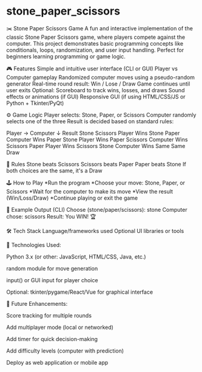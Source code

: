 # stone_paper_scissors

✂️ Stone Paper Scissors Game
A fun and interactive implementation of the classic Stone Paper Scissors game, where players compete against the computer. This project demonstrates basic programming concepts like conditionals, loops, randomization, and user input handling. Perfect for beginners learning programming or game logic.

🎮 Features
Simple and intuitive user interface (CLI or GUI)
Player vs Computer gameplay
Randomized computer moves using a pseudo-random generator
Real-time round result: Win / Lose / Draw
Game continues until user exits
Optional:
    Scoreboard to track wins, losses, and draws
    Sound effects or animations (if GUI)
    Responsive GUI (if using HTML/CSS/JS or Python + Tkinter/PyQt)

⚙️ Game Logic
Player selects: Stone, Paper, or Scissors
Computer randomly selects one of the three
Result is decided based on standard rules:

Player →      Computer ↓      	Result
Stone          Scissors	        Player Wins
Stone	         Paper	          Computer Wins
Paper          Stone            Player Wins
Paper       	 Scissors	        Computer Wins
Scissors	     Paper	          Player Wins
Scissors	     Stone	          Computer Wins
Same       	   Same	            Draw


🧠 Rules
Stone beats Scissors
Scissors beats Paper
Paper beats Stone
If both choices are the same, it's a Draw



🕹 How to Play
*Run the program
*Choose your move: Stone, Paper, or Scissors
*Wait for the computer to make its move
*View the result (Win/Loss/Draw)
*Continue playing or exit the game


📸 Example Output (CLI)
Choose (stone/paper/scissors): stone
Computer chose: scissors
Result: You WIN! 🏆


🛠 Tech Stack
Language/frameworks used
Optional UI libraries or tools



🧱 Technologies Used:

Python 3.x (or other: JavaScript, HTML/CSS, Java, etc.)

random module for move generation

input() or GUI input for player choice

Optional:  tkinter/pygame/React/Vue for graphical interface



🚧 Future Enhancements:

Score tracking for multiple rounds

Add multiplayer mode (local or networked)

Add timer for quick decision-making

Add difficulty levels (computer with prediction)

Deploy as web application or mobile app


